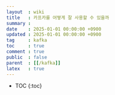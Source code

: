 ```yaml
---
layout  : wiki
title   : 카프카를 어떻게 잘 사용할 수 있을까
summary :
date    : 2025-01-01 00:00:00 +0900
updated : 2025-01-01 00:00:00 +0900
tag     : kafka
toc     : true
comment : true
public  : false
parent  : [[/kafka]]
latex   : true
---
```

* TOC
{:toc}

